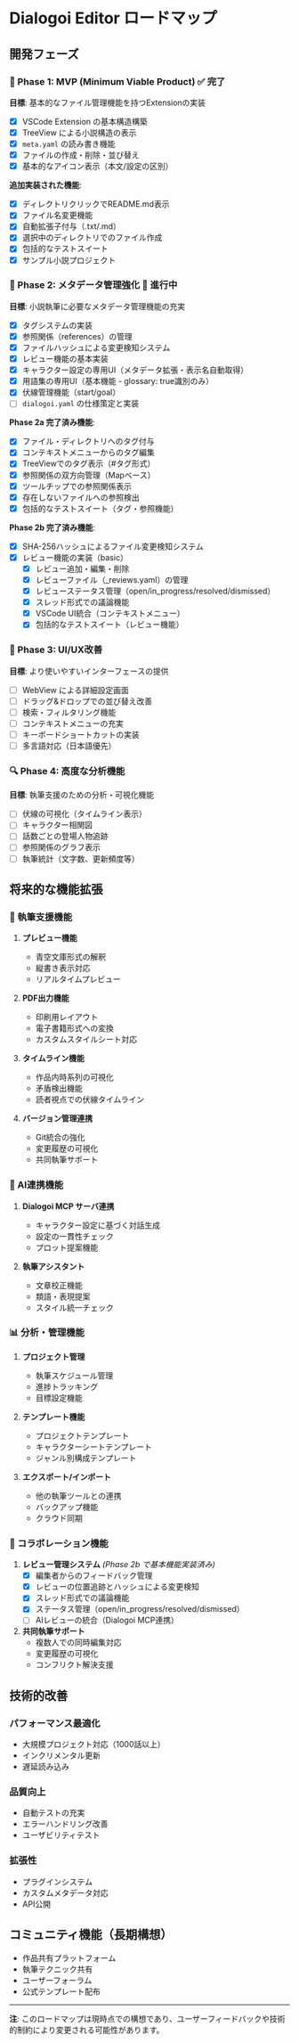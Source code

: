 # Dialogoi Editor ロードマップ

## 開発フェーズ

### 🚀 Phase 1: MVP (Minimum Viable Product) ✅ **完了**
**目標**: 基本的なファイル管理機能を持つExtensionの実装

- [x] VSCode Extension の基本構造構築
- [x] TreeView による小説構造の表示
- [x] `meta.yaml` の読み書き機能
- [x] ファイルの作成・削除・並び替え
- [x] 基本的なアイコン表示（本文/設定の区別）

**追加実装された機能**:
- [x] ディレクトリクリックでREADME.md表示
- [x] ファイル名変更機能
- [x] 自動拡張子付与（.txt/.md）
- [x] 選択中のディレクトリでのファイル作成
- [x] 包括的なテストスイート
- [x] サンプル小説プロジェクト

### 📝 Phase 2: メタデータ管理強化 🔄 **進行中**
**目標**: 小説執筆に必要なメタデータ管理機能の充実

- [x] タグシステムの実装
- [x] 参照関係（references）の管理
- [x] ファイルハッシュによる変更検知システム
- [x] レビュー機能の基本実装
- [x] キャラクター設定の専用UI（メタデータ拡張・表示名自動取得）
- [x] 用語集の専用UI（基本機能 - glossary: true識別のみ）
- [x] 伏線管理機能（start/goal）
- [ ] `dialogoi.yaml` の仕様策定と実装

**Phase 2a 完了済み機能**:
- [x] ファイル・ディレクトリへのタグ付与
- [x] コンテキストメニューからのタグ編集
- [x] TreeViewでのタグ表示（#タグ形式）
- [x] 参照関係の双方向管理（Mapベース）
- [x] ツールチップでの参照関係表示
- [x] 存在しないファイルへの参照検出
- [x] 包括的なテストスイート（タグ・参照機能）

**Phase 2b 完了済み機能**:
- [x] SHA-256ハッシュによるファイル変更検知システム
- [x] レビュー機能の実装（basic）
  - [x] レビュー追加・編集・削除
  - [x] レビューファイル（_reviews.yaml）の管理
  - [x] レビューステータス管理（open/in_progress/resolved/dismissed）
  - [x] スレッド形式での議論機能
  - [x] VSCode UI統合（コンテキストメニュー）
  - [x] 包括的なテストスイート（レビュー機能）

### 🎨 Phase 3: UI/UX改善
**目標**: より使いやすいインターフェースの提供

- [ ] WebView による詳細設定画面
- [ ] ドラッグ&ドロップでの並び替え改善
- [ ] 検索・フィルタリング機能
- [ ] コンテキストメニューの充実
- [ ] キーボードショートカットの実装
- [ ] 多言語対応（日本語優先）

### 🔍 Phase 4: 高度な分析機能
**目標**: 執筆支援のための分析・可視化機能

- [ ] 伏線の可視化（タイムライン表示）
- [ ] キャラクター相関図
- [ ] 話数ごとの登場人物追跡
- [ ] 参照関係のグラフ表示
- [ ] 執筆統計（文字数、更新頻度等）

## 将来的な機能拡張

### 📖 執筆支援機能

1. **プレビュー機能**
   - 青空文庫形式の解釈
   - 縦書き表示対応
   - リアルタイムプレビュー

2. **PDF出力機能**
   - 印刷用レイアウト
   - 電子書籍形式への変換
   - カスタムスタイルシート対応

3. **タイムライン機能**
   - 作品内時系列の可視化
   - 矛盾検出機能
   - 読者視点での伏線タイムライン

4. **バージョン管理連携**
   - Git統合の強化
   - 変更履歴の可視化
   - 共同執筆サポート

### 🤖 AI連携機能

1. **Dialogoi MCP サーバ連携**
   - キャラクター設定に基づく対話生成
   - 設定の一貫性チェック
   - プロット提案機能

2. **執筆アシスタント**
   - 文章校正機能
   - 類語・表現提案
   - スタイル統一チェック

### 📊 分析・管理機能

1. **プロジェクト管理**
   - 執筆スケジュール管理
   - 進捗トラッキング
   - 目標設定機能

2. **テンプレート機能**
   - プロジェクトテンプレート
   - キャラクターシートテンプレート
   - ジャンル別構成テンプレート

3. **エクスポート/インポート**
   - 他の執筆ツールとの連携
   - バックアップ機能
   - クラウド同期

### 🤝 コラボレーション機能

1. **レビュー管理システム** *(Phase 2b で基本機能実装済み)*
   - [x] 編集者からのフィードバック管理
   - [x] レビューの位置追跡とハッシュによる変更検知
   - [x] スレッド形式での議論機能
   - [x] ステータス管理（open/in_progress/resolved/dismissed）
   - [ ] AIレビューの統合（Dialogoi MCP連携）

2. **共同執筆サポート**
   - 複数人での同時編集対応
   - 変更履歴の可視化
   - コンフリクト解決支援

## 技術的改善

### パフォーマンス最適化
- 大規模プロジェクト対応（1000話以上）
- インクリメンタル更新
- 遅延読み込み

### 品質向上
- 自動テストの充実
- エラーハンドリング改善
- ユーザビリティテスト

### 拡張性
- プラグインシステム
- カスタムメタデータ対応
- API公開

## コミュニティ機能（長期構想）

- 作品共有プラットフォーム
- 執筆テクニック共有
- ユーザーフォーラム
- 公式テンプレート配布

---

**注**: このロードマップは現時点での構想であり、ユーザーフィードバックや技術的制約により変更される可能性があります。
